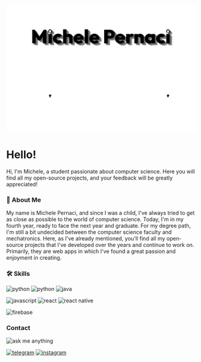 
![Logo](https://github.com/Mikexezy/Mikexezy/blob/main/placeLight.png#gh-light-mode-only)
![Logo](https://github.com/Mikexezy/Mikexezy/blob/main/placeDark.png#gh-dark-mode-only)


# Hello!
Hi, I'm Michele, a student passionate about computer science. 
Here you will find all my open-source projects, and your feedback will be greatly appreciated!
### 🚀 About Me
My name is Michele Pernaci, and since I was a child, I've always tried to get as close as possible to the world of computer science. Today, I'm in my fourth year, ready to face the next year and graduate. 
For my degree path, I'm still a bit undecided between the computer science faculty and mechatronics.
Here, as I've already mentioned, you'll find all my open-source projects that I've developed over the years and continue to work on. 
Primarily, they are web apps in which I've found a great passion and enjoyment in creating.


### 🛠 Skills
![python](https://img.shields.io/badge/Python-FFFFFF?style=for-the-badge&logo=python&logoColor=black#gh-dark-mode-only)
![python](https://img.shields.io/badge/Python-3776AB?style=for-the-badge&logo=python&logoColor=white#gh-light-mode-only)
![java](https://img.shields.io/badge/Java-ED8B00?style=for-the-badge&logo=openjdk&logoColor=white)

![javascript](https://img.shields.io/badge/JavaScript-F7DF1E?style=for-the-badge&logo=javascript&logoColor=black)
![react](https://img.shields.io/badge/React-20232A?style=for-the-badge&logo=react&logoColor=61DAFB) 
![react native](https://img.shields.io/badge/React_Native-20232A?style=for-the-badge&logo=react&logoColor=61DAFB)

![firebase](https://img.shields.io/badge/firebase-FFCB2B?style=for-the-badge&logo=firebase&logoColor=black)

### Contact
![ask me anything](https://img.shields.io/badge/Ask%20me-anything-1abc9c.svg)

[![telegram](https://img.shields.io/badge/telegram-0A66C2?style=for-the-badge&logo=telegram&logoColor=white)](https://t.me/michelepernacigithub)
[![instagram](https://img.shields.io/badge/instagram-8134AF?style=for-the-badge&logo=instagram&logoColor=white)](https://www.instagram.com/michelepernacii/)
